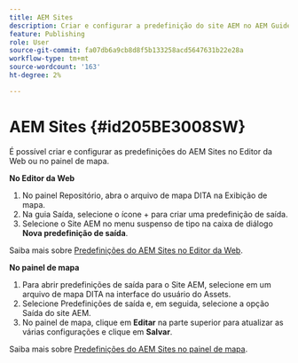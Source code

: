 ```yaml
---
title: AEM Sites
description: Criar e configurar a predefinição do site AEM no AEM Guides. Use o suporte do site AEM para gerar saída baseada em artigo, tópicos de vinculação de saída, conref de publicação e pesquisar uma string no conteúdo.
feature: Publishing
role: User
source-git-commit: fa07db6a9cb8d8f5b133258acd5647631b22e28a
workflow-type: tm+mt
source-wordcount: '163'
ht-degree: 2%

---
```


# AEM Sites {#id205BE3008SW}



É possível criar e configurar as predefinições do AEM Sites no Editor da Web ou no painel de mapa.

**No Editor da Web**

1. No painel Repositório, abra o arquivo de mapa DITA na Exibição de mapa.
1. Na guia Saída, selecione o ícone + para criar uma predefinição de saída.
1. Selecione o Site AEM no menu suspenso de tipo na caixa de diálogo **Nova predefinição de saída**.

Saiba mais sobre [Predefinições do AEM Sites no Editor da Web](generate-output-aem-site-web-editor.md).


**No painel de mapa**


1. Para abrir predefinições de saída para o Site AEM, selecione em um arquivo de mapa DITA na interface do usuário do Assets.
1. Selecione Predefinições de saída e, em seguida, selecione a opção Saída do site AEM.
1. No painel de mapa, clique em **Editar** na parte superior para atualizar as várias configurações e clique em **Salvar**.

Saiba mais sobre [Predefinições do AEM Sites no painel de mapa](generate-output-aem-site-map-dashboard.md).

